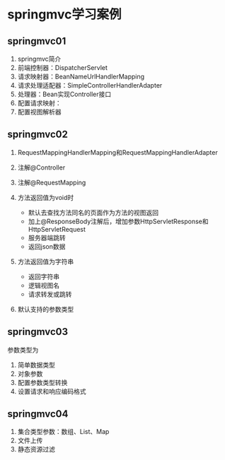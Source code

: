 # springmvc学习案例

## springmvc01

1. springmvc简介
2. 前端控制器：DispatcherServlet
3. 请求映射器：BeanNameUrlHandlerMapping
4. 请求处理适配器：SimpleControllerHandlerAdapter
5. 处理器：Bean实现Controller接口
6. 配置请求映射：
7. 配置视图解析器

## springmvc02

1. RequestMappingHandlerMapping和RequestMappingHandlerAdapter
2. 注解@Controller
3. 注解@RequestMapping
4. 方法返回值为void时

    - 默认去查找方法同名的页面作为方法的视图返回
    - 加上@ResponseBody注解后，增加参数HttpServletResponse和HttpServletRequest
    - 服务器端跳转
    - 返回json数据
  
5. 方法返回值为字符串

   - 返回字符串
   - 逻辑视图名
   - 请求转发或跳转

6. 默认支持的参数类型

## springmvc03

参数类型为

1. 简单数据类型
2. 对象参数
3. 配置参数类型转换
4. 设置请求和响应编码格式

## springmvc04

1. 集合类型参数：数组、List、Map
2. 文件上传
3. 静态资源过滤

